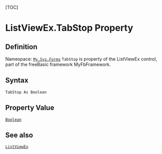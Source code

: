 [TOC]
# ListViewEx.TabStop Property

## Definition
Namespace: [`My.Sys.Forms`](My.Sys.Forms.md)
`TabStop` is property of the ListViewEx control, part of the freeBasic framework MyFbFramework.
## Syntax
```freeBasic
TabStop As Boolean
```
## Property Value
[`Boolean`]("https://www.freebasic.net/wiki/KeyPgBoolean")
## See also
[`ListViewEx`](ListViewEx.md)
